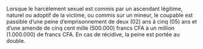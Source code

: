 Lorsque le harcèlement sexuel est commis par un ascendant légitime, naturel ou adoptif de la victime, ou commis sur un mineur, le coupable est passible d’une peine d’emprisonnement de deux (02) ans à cinq (05) ans et d’une amende de cinq cent mille (500.000) francs CFA à un million (1.000.000) de francs CFA.
En cas de récidive, la peine est portée au double.